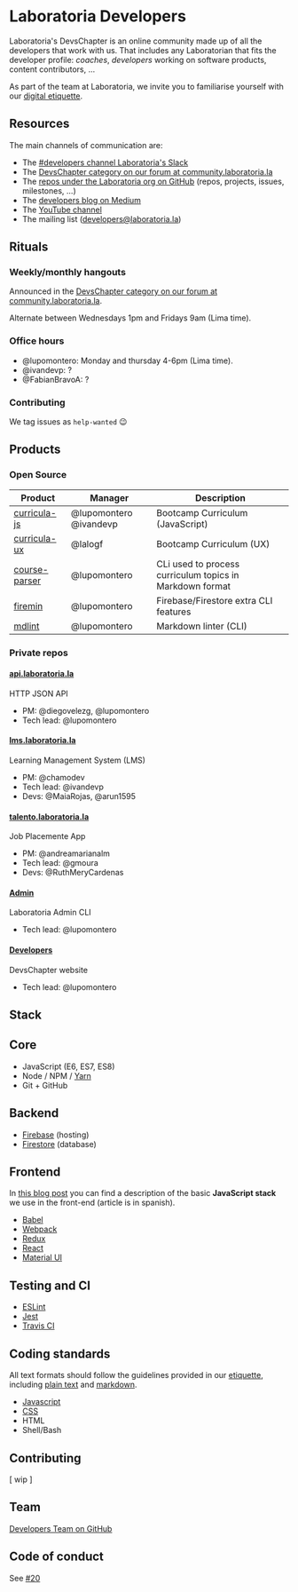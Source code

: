 # Laboratoria Developers

Laboratoria's DevsChapter is an online community made up of all the
developers that work with us. That includes any Laboratorian that fits the
developer profile: _coaches_, _developers_ working on software products, content
contributors, ...

As part of the team at Laboratoria, we invite you to familiarise yourself with
our [digital etiquette](https://github.com/Laboratoria/etiquette).

## Resources

The main channels of communication are:

* The [#developers channel Laboratoria's Slack](https://laboratoriala.slack.com/messages/C7TE6F4G7/)
* The [DevsChapter category on our forum at community.laboratoria.la](http://community.laboratoria.la/c/devs-chapter)
* The [repos under the Laboratoria org on GitHub](https://github.com/Laboratoria)
  (repos, projects, issues, milestones, ...)
* The [developers blog on Medium](https://medium.com/laboratoria-how-to)
* The [YouTube channel](https://www.youtube.com/channel/UCuWmQYAvytwSl6tqjOxV5Ow)
* The mailing list ([developers@laboratoria.la](mailto:developers@laboratoria.la))

## Rituals

### Weekly/monthly hangouts

Announced in the [DevsChapter category on our forum at community.laboratoria.la](http://community.laboratoria.la/c/devs-chapter).

Alternate between Wednesdays 1pm and Fridays 9am (Lima time).

### Office hours

* @lupomontero: Monday and thursday 4-6pm (Lima time).
* @ivandevp: ?
* @FabianBravoA: ?

### Contributing

We tag issues as `help-wanted` :wink:

## Products

### Open Source

| Product |  Manager  | Description |
|----------|-----------|-------------|
| [curricula-js](https://github.com/Laboratoria/curricula-js) | @lupomontero @ivandevp | Bootcamp Curriculum (JavaScript)
| [curricula-ux](https://github.com/Laboratoria/curricula-ux) | @lalogf | Bootcamp Curriculum (UX)
| [course-parser](https://github.com/Laboratoria/course-parser) | @lupomontero | CLi used to process curriculum topics in Markdown format
| [firemin](firemin) | @lupomontero | Firebase/Firestore extra CLI features
| [mdlint](mdlint) | @lupomontero | Markdown linter (CLI)

### Private repos

#### [api.laboratoria.la](https://github.com/Laboratoria/api.laboratoria.la)

HTTP JSON API

* PM: @diegovelezg, @lupomontero
* Tech lead: @lupomontero

#### [lms.laboratoria.la](https://github.com/Laboratoria/lms.laboratoria.la)

Learning Management System (LMS)

* PM: @chamodev
* Tech lead: @ivandevp
* Devs: @MaiaRojas, @arun1595

#### [talento.laboratoria.la](https://github.com/Laboratoria/talento.laboratoria.la)

Job Placemente App

* PM: @andreamarianalm
* Tech lead: @gmoura
* Devs: @RuthMeryCardenas

#### [Admin](https://github.com/Laboratoria/admin)

Laboratoria Admin CLI

* Tech lead: @lupomontero

#### [Developers](https://github.com/Laboratoria/developers)

DevsChapter website

* Tech lead: @lupomontero

## Stack

## Core

* JavaScript (E6, ES7, ES8)
* Node / NPM / [Yarn](https://yarnpkg.com/en/)
* Git + GitHub

## Backend

* [Firebase](https://firebase.google.com/) (hosting)
* [Firestore](https://firebase.google.com/docs/firestore/) (database)

## Frontend

In [this blog post](https://medium.com/laboratoria-developers/arquitectura-de-interfaces-web-parte-1-a41053c2a1f2)
you can find a description of the basic **JavaScript stack** we use in the
front-end (article is in spanish).

* [Babel](https://babeljs.io/)
* [Webpack](https://webpack.js.org/)
* [Redux](https://redux.js.org/)
* [React](https://reactjs.org/)
* [Material UI](https://material-ui.com/)

## Testing and CI

* [ESLint](https://eslint.org/)
* [Jest](https://jestjs.io/)
* [Travis CI](https://travis-ci.org/)

## Coding standards

All text formats should follow the guidelines provided in our [etiquette](https://github.com/Laboratoria/etiquette#writing), including
[plain text](https://github.com/Laboratoria/etiquette#plain-text) and
[markdown](https://github.com/Laboratoria/etiquette#markdown).

* [Javascript](https://github.com/airbnb/javascript)
* [CSS](https://github.com/airbnb/css)
* HTML
* Shell/Bash

## Contributing

[ wip ]

## Team

[Developers Team on GitHub](https://github.com/orgs/Laboratoria/teams/developers/members)

## Code of conduct

See [#20](https://github.com/Laboratoria/developers.laboratoria.la/pull/20)
